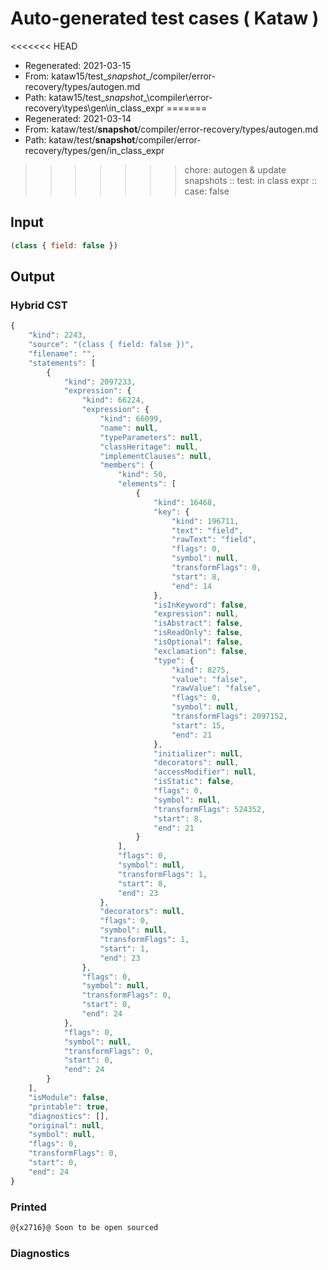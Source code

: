 # Auto-generated test cases ( Kataw )
<<<<<<< HEAD
- Regenerated: 2021-03-15
- From: kataw15/test\__snapshot__/compiler/error-recovery/types/autogen.md
- Path: kataw15/test\__snapshot__\compiler\error-recovery\types\gen\in_class_expr
=======
- Regenerated: 2021-03-14
- From: kataw/test/__snapshot__/compiler/error-recovery/types/autogen.md
- Path: kataw/test/__snapshot__/compiler/error-recovery/types/gen/in_class_expr
>>>>>>> chore: autogen & update snapshots
> :: test: in class expr
> :: case: false
## Input

`````js
(class { field: false })
`````

## Output

### Hybrid CST

```javascript
{
    "kind": 2243,
    "source": "(class { field: false })",
    "filename": "",
    "statements": [
        {
            "kind": 2097233,
            "expression": {
                "kind": 66224,
                "expression": {
                    "kind": 66099,
                    "name": null,
                    "typeParameters": null,
                    "classHeritage": null,
                    "implementClauses": null,
                    "members": {
                        "kind": 50,
                        "elements": [
                            {
                                "kind": 16468,
                                "key": {
                                    "kind": 196711,
                                    "text": "field",
                                    "rawText": "field",
                                    "flags": 0,
                                    "symbol": null,
                                    "transformFlags": 0,
                                    "start": 8,
                                    "end": 14
                                },
                                "isInKeyword": false,
                                "expression": null,
                                "isAbstract": false,
                                "isReadOnly": false,
                                "isOptional": false,
                                "exclamation": false,
                                "type": {
                                    "kind": 8275,
                                    "value": "false",
                                    "rawValue": "false",
                                    "flags": 0,
                                    "symbol": null,
                                    "transformFlags": 2097152,
                                    "start": 15,
                                    "end": 21
                                },
                                "initializer": null,
                                "decorators": null,
                                "accessModifier": null,
                                "isStatic": false,
                                "flags": 0,
                                "symbol": null,
                                "transformFlags": 524352,
                                "start": 8,
                                "end": 21
                            }
                        ],
                        "flags": 0,
                        "symbol": null,
                        "transformFlags": 1,
                        "start": 8,
                        "end": 23
                    },
                    "decorators": null,
                    "flags": 0,
                    "symbol": null,
                    "transformFlags": 1,
                    "start": 1,
                    "end": 23
                },
                "flags": 0,
                "symbol": null,
                "transformFlags": 0,
                "start": 0,
                "end": 24
            },
            "flags": 0,
            "symbol": null,
            "transformFlags": 0,
            "start": 0,
            "end": 24
        }
    ],
    "isModule": false,
    "printable": true,
    "diagnostics": [],
    "original": null,
    "symbol": null,
    "flags": 0,
    "transformFlags": 0,
    "start": 0,
    "end": 24
}
```

### Printed

```javascript
@{x2716}@ Soon to be open sourced
```

### Diagnostics

```javascript

```

